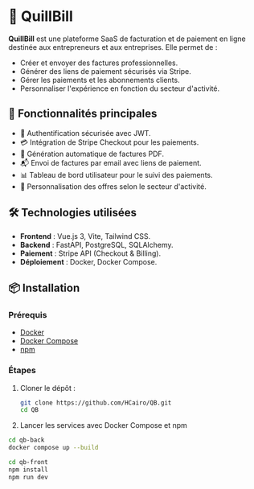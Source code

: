 # 🧾 QuillBill

**QuillBill** est une plateforme SaaS de facturation et de paiement en ligne destinée aux entrepreneurs et aux entreprises. Elle permet de :

- Créer et envoyer des factures professionnelles.
- Générer des liens de paiement sécurisés via Stripe.
- Gérer les paiements et les abonnements clients.
- Personnaliser l'expérience en fonction du secteur d'activité.

## 🚀 Fonctionnalités principales

- 🔐 Authentification sécurisée avec JWT.
- 💳 Intégration de Stripe Checkout pour les paiements.
- 📄 Génération automatique de factures PDF.
- 📬 Envoi de factures par email avec liens de paiement.
- 📊 Tableau de bord utilisateur pour le suivi des paiements.
- 🧩 Personnalisation des offres selon le secteur d'activité.

## 🛠️ Technologies utilisées

- **Frontend** : Vue.js 3, Vite, Tailwind CSS.
- **Backend** : FastAPI, PostgreSQL, SQLAlchemy.
- **Paiement** : Stripe API (Checkout & Billing).
- **Déploiement** : Docker, Docker Compose.

## 📦 Installation

### Prérequis

- [Docker](https://www.docker.com/)
- [Docker Compose](https://docs.docker.com/compose/)
- [npm](https://www.npmjs.com/)

### Étapes

1. Cloner le dépôt :

   ```bash
   git clone https://github.com/HCairo/QB.git
   cd QB
2. Lancer les services avec Docker Compose et npm

  ```bash
  cd qb-back
  docker compose up --build

  cd qb-front
  npm install
  npm run dev
